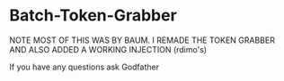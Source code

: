 # Batch-Token-Grabber

NOTE MOST OF THIS WAS BY BAUM. I REMADE THE TOKEN GRABBER AND ALSO ADDED A WORKING INJECTION (rdimo's)

If you have any questions ask Godfather
